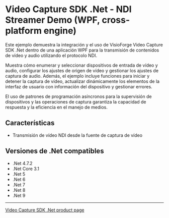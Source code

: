 # Video Capture SDK .Net - NDI Streamer Demo (WPF, cross-platform engine)

Este ejemplo demuestra la integración y el uso de VisioForge Video Capture SDK .Net dentro de una aplicación WPF para la transmisión de contenidos de vídeo y audio utilizando el protocolo NDI.

Muestra cómo enumerar y seleccionar dispositivos de entrada de vídeo y audio, configurar los ajustes de origen de vídeo y gestionar los ajustes de captura de audio. Además, el ejemplo incluye funciones para iniciar y detener la captura de vídeo, actualizar dinámicamente los elementos de la interfaz de usuario con información del dispositivo y gestionar errores.

El uso de patrones de programación asíncronos para la supervisión de dispositivos y las operaciones de captura garantiza la capacidad de respuesta y la eficiencia en el manejo de medios.

## Características

- Transmisión de vídeo NDI desde la fuente de captura de vídeo

## Versiones de .Net compatibles

- .Net 4.7.2
- .Net Core 3.1
- .Net 5
- .Net 6
- .Net 7
- .Net 8
- .Net 9

---

[Video Capture SDK .Net product page](https://www.visioforge.com/video-capture-sdk-net)
